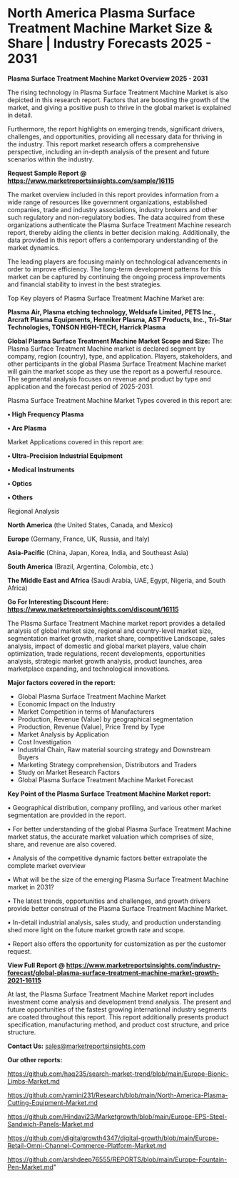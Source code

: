 # North America Plasma Surface Treatment Machine Market Size & Share | Industry Forecasts 2025 - 2031

<Strong> Plasma Surface Treatment Machine Market Overview 2025 - 2031</strong>

The rising technology in Plasma Surface Treatment Machine Market is also depicted in this research report. Factors that are boosting the growth of the market, and giving a positive push to thrive in the global market is explained in detail.

Furthermore, the report highlights on emerging trends, significant drivers, challenges, and opportunities, providing all necessary data for thriving in the industry. This report market research offers a comprehensive perspective, including an in-depth analysis of the present and future scenarios within the industry.

<strong>Request Sample Report @ <a href=https://www.marketreportsinsights.com/sample/16115>https://www.marketreportsinsights.com/sample/16115</a></strong>

The market overview included in this report provides information from a wide range of resources like government organizations, established companies, trade and industry associations, industry brokers and other such regulatory and non-regulatory bodies. The data acquired from these organizations authenticate the Plasma Surface Treatment Machine research report, thereby aiding the clients in better decision making. Additionally, the data provided in this report offers a contemporary understanding of the market dynamics.

The leading players are focusing mainly on technological advancements in order to improve efficiency. The long-term development patterns for this market can be captured by continuing the ongoing process improvements and financial stability to invest in the best strategies.

Top Key players of Plasma Surface Treatment Machine Market are:

<strong>Plasma Air, Plasma etching technology, Weldsafe Limited, PETS Inc., Arcraft Plasma Equipments, Henniker Plasma, AST Products, Inc., Tri-Star Technologies, TONSON HIGH-TECH, Harrick Plasma</strong>

<strong><b>Global Plasma Surface Treatment Machine Market Scope and Size:</b></strong>
The Plasma Surface Treatment Machine market is declared segment by company, region (country), type, and application. Players, stakeholders, and other participants in the global Plasma Surface Treatment Machine market will gain the market scope as they use the report as a powerful resource. The segmental analysis focuses on revenue and product by type and application and the forecast period of 2025-2031.

Plasma Surface Treatment Machine Market Types covered in this report are:

<strong>• High Frequency Plasma

• Arc Plasma</strong>

Market Applications covered in this report are:

<strong>• Ultra-Precision Industrial Equipment

• Medical Instruments

• Optics

• Others</strong> 

Regional Analysis

<strong>North America</strong> (the United States, Canada, and Mexico)

<strong>Europe</strong> (Germany, France, UK, Russia, and Italy)

<strong>Asia-Pacific</strong> (China, Japan, Korea, India, and Southeast Asia)

<strong>South America</strong> (Brazil, Argentina, Colombia, etc.)

<strong>The Middle East and Africa</strong> (Saudi Arabia, UAE, Egypt, Nigeria, and South Africa)

<strong>Go For Interesting Discount Here: <a href=https://www.marketreportsinsights.com/discount/16115>https://www.marketreportsinsights.com/discount/16115</a></strong>

The Plasma Surface Treatment Machine market report provides a detailed analysis of global market size, regional and country-level market size, segmentation market growth, market share, competitive Landscape, sales analysis, impact of domestic and global market players, value chain optimization, trade regulations, recent developments, opportunities analysis, strategic market growth analysis, product launches, area marketplace expanding, and technological innovations.

<strong><b>Major factors covered in the report:</b></strong>
<ul>
  <li>Global Plasma Surface Treatment Machine Market </li>
  <li>Economic Impact on the Industry</li>
  <li>Market Competition in terms of Manufacturers</li>
  <li>Production, Revenue (Value) by geographical segmentation</li>
  <li>Production, Revenue (Value), Price Trend by Type</li>
  <li>Market Analysis by Application</li>
  <li>Cost Investigation</li>
  <li>Industrial Chain, Raw material sourcing strategy and Downstream Buyers</li>
  <li>Marketing Strategy comprehension, Distributors and Traders</li>
  <li>Study on Market Research Factors</li>
  <li>Global Plasma Surface Treatment Machine Market Forecast</li>
</ul>

<strong><b>Key Point of the Plasma Surface Treatment Machine Market report:</b></strong>

• Geographical distribution, company profiling, and various other market segmentation are provided in the report.

• For better understanding of the global Plasma Surface Treatment Machine market status, the accurate market valuation which comprises of size, share, and revenue are also covered.

• Analysis of the competitive dynamic factors better extrapolate the complete market overview

• What will be the size of the emerging Plasma Surface Treatment Machine market in 2031?

• The latest trends, opportunities and challenges, and growth drivers provide better construal of the Plasma Surface Treatment Machine Market.

• In-detail industrial analysis, sales study, and production understanding shed more light on the future market growth rate and scope.

• Report also offers the opportunity for customization as per the customer request.

<strong><b>View Full Report @ <a href=https://www.marketreportsinsights.com/industry-forecast/global-plasma-surface-treatment-machine-market-growth-2021-16115>https://www.marketreportsinsights.com/industry-forecast/global-plasma-surface-treatment-machine-market-growth-2021-16115</a></b></strong>


At last, the Plasma Surface Treatment Machine Market report includes investment come analysis and development trend analysis. The present and future opportunities of the fastest growing international industry segments are coated throughout this report. This report additionally presents product specification, manufacturing method, and product cost structure, and price structure.

<strong>Contact Us:</strong>
sales@marketreportsinsights.com

<strong>Our other reports:</strong>

<a href=https://github.com/haq235/search-market-trend/blob/main/Europe-Bionic-Limbs-Market.md>https://github.com/haq235/search-market-trend/blob/main/Europe-Bionic-Limbs-Market.md</a>

<a href=https://github.com/yamini231/Research/blob/main/North-America-Plasma-Cutting-Equipment-Market.md>https://github.com/yamini231/Research/blob/main/North-America-Plasma-Cutting-Equipment-Market.md</a>

<a href=https://github.com/Hindavi23/Marketgrowth/blob/main/Europe-EPS-Steel-Sandwich-Panels-Market.md>https://github.com/Hindavi23/Marketgrowth/blob/main/Europe-EPS-Steel-Sandwich-Panels-Market.md</a>

<a href=https://github.com/digitalgrowth4347/digital-growth/blob/main/Europe-Retail-Omni-Channel-Commerce-Platform-Market.md>https://github.com/digitalgrowth4347/digital-growth/blob/main/Europe-Retail-Omni-Channel-Commerce-Platform-Market.md</a>

<a href=https://github.com/arshdeep76555/REPORTS/blob/main/Europe-Fountain-Pen-Market.md>https://github.com/arshdeep76555/REPORTS/blob/main/Europe-Fountain-Pen-Market.md</a>"
